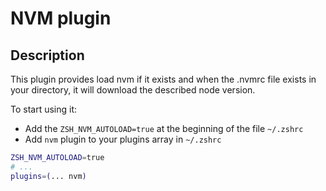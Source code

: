 # NVM plugin

## Description

This plugin provides load nvm if it exists and when the .nvmrc file exists in your directory, it will download the described node version.

To start using it:
  * Add the `ZSH_NVM_AUTOLOAD=true` at the beginning of the file `~/.zshrc`
  * Add `nvm` plugin to your plugins array in `~/.zshrc`

```zsh
ZSH_NVM_AUTOLOAD=true
# ...
plugins=(... nvm)
```